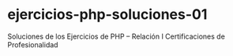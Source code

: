 # ejercicios-php-soluciones-01
Soluciones de los Ejercicios de PHP – Relación I Certificaciones de Profesionalidad

